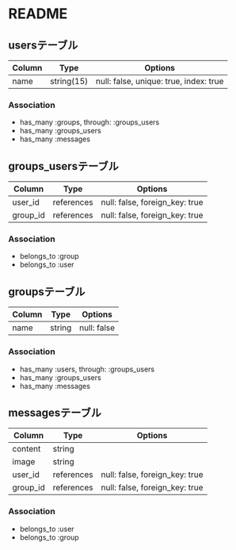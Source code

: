 # README

## usersテーブル
|Column  |Type        |Options|
|--------|------------|-------|
|name    |string(15) |null: false, unique: true, index: true|

### Association
- has_many :groups, through: :groups_users
- has_many :groups_users
- has_many :messages

## groups_usersテーブル
|Column  |Type      |Options|
|--------|----------|-------|
|user_id |references|null: false, foreign_key: true|
|group_id|references|null: false, foreign_key: true|

### Association
- belongs_to :group
- belongs_to :user

## groupsテーブル
|Column  |Type        |Options|
|--------|------------|-------|
|name    |string      |null: false|

### Association
- has_many :users, through: :groups_users
- has_many :groups_users
- has_many :messages

## messagesテーブル
|Column  |Type        |Options|
|--------|------------|-------|
|content |string      |                              |
|image   |string      |                              |
|user_id |references  |null: false, foreign_key: true|
|group_id|references  |null: false, foreign_key: true|

### Association
- belongs_to :user
- belongs_to :group
